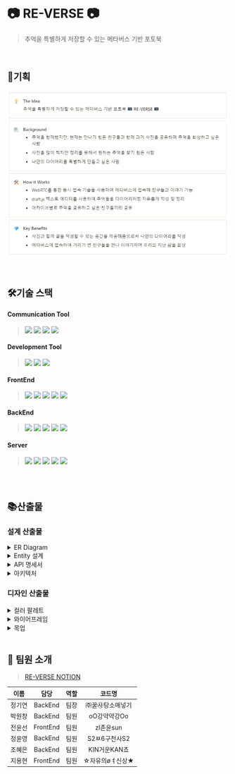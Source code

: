 # 📷 RE-VERSE 📷

> 추억을 특별하게 저장할 수 있는 메타버스 기반 포토북

<br/>

## 📃기획

![image.png](./images/기획서.PNG)

<br/>

## 🛠기술 스택

#### Communication Tool

> <img src="https://img.shields.io/badge/gitlab-FC6D26?style=for-the-badge&logo=gitlab&logoColor=white">
> <img src="https://img.shields.io/badge/jira-0052CC?style=for-the-badge&logo=jirasoftware&logoColor=white">
> <img src="https://img.shields.io/badge/mattermost-0058CC?style=for-the-badge&logo=mattermost&logoColor=white">
> <img src="https://img.shields.io/badge/notion-000000?style=for-the-badge&logo=notion&logoColor=white">

#### Development Tool

> <img src="https://img.shields.io/badge/vscode-007ACC?style=for-the-badge&logo=visualstudiocode&logoColor=white">
> <img src="https://img.shields.io/badge/intellij-000000?style=for-the-badge&logo=intellijidea&logoColor=white">
> <img src="https://img.shields.io/badge/mysql_workbench-4479A1?style=for-the-badge&logo=mysql&logoColor=white">

#### FrontEnd

> <img src="https://img.shields.io/badge/html5-E34F26?style=for-the-badge&logo=html5&logoColor=white">
> <img src="https://img.shields.io/badge/css-1572B6?style=for-the-badge&logo=css3&logoColor=white">
> <img src="https://img.shields.io/badge/typescript-3178C6?style=for-the-badge&logo=typescript&logoColor=white">
> <img src="https://img.shields.io/badge/react-61DAFB?style=for-the-badge&logo=react&logoColor=black">
> <img src="https://img.shields.io/badge/three.js-000000?style=for-the-badge&logo=three.js&logoColor=white">

#### BackEnd

> <img src="https://img.shields.io/badge/java-007396?style=for-the-badge&logo=java&logoColor=white">
> <img src="https://img.shields.io/badge/springboot-6DB33F?style=for-the-badge&logo=springboot&logoColor=white">
> <img src="https://img.shields.io/badge/mysql-4479A1?style=for-the-badge&logo=mysql&logoColor=white">
> <img src="https://img.shields.io/badge/mongoDB-47A248?style=for-the-badge&logo=mongoDB&logoColor=white">
> <img src="https://img.shields.io/badge/redis-DC382D?style=for-the-badge&logo=redis&logoColor=white">

#### Server

> <img src="https://img.shields.io/badge/aws-FF9900?style=for-the-badge&logo=amazonaws&logoColor=white">
> <img src="https://img.shields.io/badge/ec2-FF9900?style=for-the-badge&logo=amazonec2&logoColor=white">
> <img src="https://img.shields.io/badge/nginx-009639?style=for-the-badge&logo=nginx&logoColor=white">
> <img src="https://img.shields.io/badge/jenkins-D24939?style=for-the-badge&logo=jenkins&logoColor=white">
> <img src="https://img.shields.io/badge/docker-2496ED?style=for-the-badge&logo=docker&logoColor=white">

<br/>
<br/>

## 📚산출물

### 설계 산출물

<details>
<summary>ER Diagram</summary>
<div markdown="1">

![image.png](./images/erd.png)

</div>
</details>

<details>
<summary>Entity 설계</summary>
<div markdown="1">

![image.png](./images/entity.png)

</div>
</details>

<details>
<summary>API 명세서</summary>
<div markdown="1">

> 상세한 API 명세서는 [여기](https://re-verse.notion.site/7869225d86214153a0136063fb0d56c2?v=8ca6f13d5b4f443d9a94761f76d39ee8)를 클릭해서 확인해주세요!

![image.png](./images/api/auth.PNG)
![image.png](./images/api/user.PNG)
![image.png](./images/api/archive.PNG)
![image.png](./images/api/friend.PNG)

</div>
</details>

<details>
<summary>아키텍처</summary>
<div markdown="1">

![image.png](./images/아키텍처.jpeg)

</div>
</details>

### 디자인 산출물

<details>
<summary>컬러 팔레트</summary>
<div markdown="1">

![image.png](./images/컬러.png)

</div>
</details>

<details>
<summary>와이어프레임</summary>
<div markdown="1">

* 메인화면, 로그인 및 회원가입
![image.png](./images/wireframe/메인_로그인_회원가입.png)
* 프로필 관리
![image.png](./images/wireframe/프로필.png)
* 친구 관리
![image.png](./images/wireframe/친구.png)
* 아카이브 생성 및 관리
![image.png](./images/wireframe/아카이브.png)
* 아카이브 목록
![image.png](./images/wireframe/아카이브_목록.png)

</div>
</details>

<details>
<summary>목업</summary>
<div markdown="1">

* 메인화면, 로그인 및 회원가입
![image.png](./images/mockup/메인_로그인_회원가입.png)
* 프로필 관리
![image.png](./images/mockup/프로필.png)
* 친구 관리
![image.png](./images/mockup/친구.png)
* 아카이브 생성 및 관리
![image.png](./images/mockup/아카이브.png)
* 아카이브 목록
![image.png](./images/mockup/아카이브_목록.png)

</div>
</details>

<br/>

## 🙂 팀원 소개

> [RE-VERSE NOTION](https://re-verse.notion.site/RE-VERSE-caf272f1085e4508bf2a14541a4d0c9a)

| 이름   | 담당  | 역할 | 코드명 |
| :------: | :------: | :----: | :-----: |
| 정기연 | BackEnd | 팀장 | ㈜꿀㉴탕소매넣기 |
| 박원창 | BackEnd | 팀원 | oO강약약강Oo |
| 전윤선 | FrontEnd | 팀원 | zl존윤sun |
| 정윤영 | BackEnd  | 팀원 | S2ㅉ6구천사S2 |
| 조혜은 | BackEnd  | 팀원 | KIN거운KAN쵸 |
| 지용현 | FrontEnd  | 팀원 | ☆자유의øㅕ신상★ |

